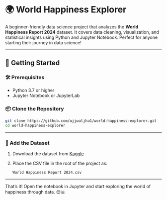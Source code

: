 
# 🌍 World Happiness Explorer

A beginner-friendly data science project that analyzes the **World Happiness Report 2024** dataset. It covers data cleaning, visualization, and statistical insights using Python and Jupyter Notebook. Perfect for anyone starting their journey in data science!

---

## 🚀 Getting Started

### 🛠 Prerequisites

* Python 3.7 or higher
* Jupyter Notebook or JupyterLab

### 📦 Clone the Repository

```bash
git clone https://github.com/ujjwaljha1/world-happiness-explorer.git
cd world-happiness-explorer
```

---

### 📁 Add the Dataset

1. Download the dataset from [Kaggle](https://www.kaggle.com/datasets/ajaypalsinghlo/world-happiness-report-2024)
2. Place the CSV file in the root of the project as:

   ```
   World Happiness Report 2024.csv
   ```

---

That’s it! Open the notebook in Jupyter and start exploring the world of happiness through data. 😊📊


